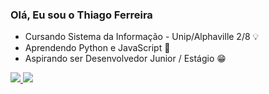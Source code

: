 ### Olá, Eu sou o Thiago Ferreira

- Cursando Sistema da Informação - Unip/Alphaville 2/8 💡
- Aprendendo Python e JavaScript 📖
- Aspirando ser Desenvolvedor Junior / Estágio 😁

<div>
  <a href="mailto:thiagocbf@outlook.com"><img src="https://img.shields.io/badge/Microsoft_Outlook-0078D4?style=for-the-badge&logo=microsoft-outlook&logoColor=white" target="_blank">    </a>
  <a href="https://www.instagram.com/thiagocouto04/"><img src="https://img.shields.io/badge/Instagram-E4405F?style=for-the-badge&logo=instagram&logoColor=white" target="_blank">          </a>
</div>
